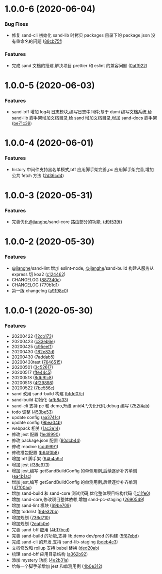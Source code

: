 <a name="1.0.0-6"></a>

# 1.0.0-6 (2020-06-04)

### Bug Fixes

- 修复 sand-cli 初始化 sand-lib 时拷贝 packages 目录下的 package.json 没有重命名的问题 ([88cb75f](https://github.com/372623460jh/sand/commit/88cb75f))

### Features

- 完成 sand 文档的搭建,解决项目 prettier 和 eslint 的兼容问题 ([0aff922](https://github.com/372623460jh/sand/commit/0aff922))

<a name="1.0.0-5"></a>

# 1.0.0-5 (2020-06-03)

### Features

- sand-bff 增加 log4j 日志模块,编写日志中间件;基于 dumi 编写文档系统,给 sand-lib 脚手架增加文档目录,给 sand 增加文档目录,增加 sand-docs 脚手架 ([be71c39](https://github.com/372623460jh/sand/commit/be71c39))

<a name="1.0.0-4"></a>

# 1.0.0-4 (2020-06-01)

### Features

- history 中间件支持黑名单模式,bff 应用脚手架完善,pc 应用脚手架完善,增加公共 fetch 方法 ([2d36cd4](https://github.com/372623460jh/sand/commit/2d36cd4))

<a name="1.0.0-3"></a>

# 1.0.0-3 (2020-05-31)

### Features

- 完善优化[@jianghe](https://github.com/jianghe)/sand-core 路由部分的功能, ([d9f539f](https://github.com/372623460jh/sand/commit/d9f539f))

<a name="1.0.0-2"></a>

# 1.0.0-2 (2020-05-30)

### Features

- [@jianghe](https://github.com/jianghe)/sand-lint 增加 eslint-node, [@jianghe](https://github.com/jianghe)/sand-build 构建从服务从 express 切 koa2 ([c124462](https://github.com/372623460jh/sand/commit/c124462))
- CHANGELOG ([887340c](https://github.com/372623460jh/sand/commit/887340c))
- CHANGELOG ([779b1d1](https://github.com/372623460jh/sand/commit/779b1d1))
- 第一版 changelog ([a9198c0](https://github.com/372623460jh/sand/commit/a9198c0))

<a name="1.0.0-1"></a>

# 1.0.0-1 (2020-05-30)

### Features

- 20200422 ([12cb173](https://github.com/372623460jh/sand/commit/12cb173))
- 20200423 ([c33eb6e](https://github.com/372623460jh/sand/commit/c33eb6e))
- 20200425 ([c95eef1](https://github.com/372623460jh/sand/commit/c95eef1))
- 20200430 ([182e82d](https://github.com/372623460jh/sand/commit/182e82d))
- 20200430 ([7addab5](https://github.com/372623460jh/sand/commit/7addab5))
- 20200430test ([7646515](https://github.com/372623460jh/sand/commit/7646515))
- 20200501 ([3c52617](https://github.com/372623460jh/sand/commit/3c52617))
- 20200517 ([ffe44c5](https://github.com/372623460jh/sand/commit/ffe44c5))
- 20200518 ([8db9fc8](https://github.com/372623460jh/sand/commit/8db9fc8))
- 20200518 ([4f29898](https://github.com/372623460jh/sand/commit/4f29898))
- 20200522 ([7be556c](https://github.com/372623460jh/sand/commit/7be556c))
- sand 改用 sand-build 构建 ([bfdd07c](https://github.com/372623460jh/sand/commit/bfdd07c))
- sand-build 初始化 ([afb8a33](https://github.com/372623460jh/sand/commit/afb8a33))
- sand-cli 支持 pc 和 demo,升级 antd4.\*,优化代码,debug 编写 ([752f4ab](https://github.com/372623460jh/sand/commit/752f4ab))
- todo 调整 ([453be53](https://github.com/372623460jh/sand/commit/453be53))
- update config ([aa3741c](https://github.com/372623460jh/sand/commit/aa3741c))
- update config ([9bea04b](https://github.com/372623460jh/sand/commit/9bea04b))
- webpack 相关 ([1ac3e14](https://github.com/372623460jh/sand/commit/1ac3e14))
- 修改 jest 配置 ([1ed8990](https://github.com/372623460jh/sand/commit/1ed8990))
- 修改 package.json 配置 ([80dcb44](https://github.com/372623460jh/sand/commit/80dcb44))
- 修改 readme ([cdd9991](https://github.com/372623460jh/sand/commit/cdd9991))
- 修改推包配置 ([b64f0b8](https://github.com/372623460jh/sand/commit/b64f0b8))
- 增加 bff 脚手架 ([94b4a9c](https://github.com/372623460jh/sand/commit/94b4a9c))
- 增加 jest ([f38c973](https://github.com/372623460jh/sand/commit/f38c973))
- 增加 jest,编写 getSandBuildConfig 的单侧用例,后续逐步补齐单侧 ([ea4b1ac](https://github.com/372623460jh/sand/commit/ea4b1ac))
- 增加 jest,编写 getSandBuildConfig 的单测用例,后续逐步补齐单测 ([47f00ac](https://github.com/372623460jh/sand/commit/47f00ac))
- 增加 sand-build 和 sand-core 测试代码,优化整体项目结构代码 ([1c11fe0](https://github.com/372623460jh/sand/commit/1c11fe0))
- 增加 sand-core,修改项目整体依赖,增加 sand-pc-staging ([2690549](https://github.com/372623460jh/sand/commit/2690549))
- 增加 sand-lint 模块 ([69be709](https://github.com/372623460jh/sand/commit/69be709))
- 增加 todolist ([94e32bb](https://github.com/372623460jh/sand/commit/94e32bb))
- 增加规划 ([736d710](https://github.com/372623460jh/sand/commit/736d710))
- 增加规划 ([2eafc0e](https://github.com/372623460jh/sand/commit/2eafc0e))
- 完善 sand-bff 应用 ([4b17bcd](https://github.com/372623460jh/sand/commit/4b17bcd))
- 完善 sand-build 的功能,支持 lib,demo dev/prod 的构建 ([5f87ebd](https://github.com/372623460jh/sand/commit/5f87ebd))
- 完成 sand-cli 的开发,支持 sand-lib-staging ([bdeb4e3](https://github.com/372623460jh/sand/commit/bdeb4e3))
- 文档修改和 rollup 支持 babel 替换 ([ded20ab](https://github.com/372623460jh/sand/commit/ded20ab))
- 梳理 sand-bff 应用目录结构 ([a362b92](https://github.com/372623460jh/sand/commit/a362b92))
- 添加 mystery 功能 ([4e2b31a](https://github.com/372623460jh/sand/commit/4e2b31a))
- 给每一个脚手架增加 jest 和单测用例 ([4b0e312](https://github.com/372623460jh/sand/commit/4b0e312))
